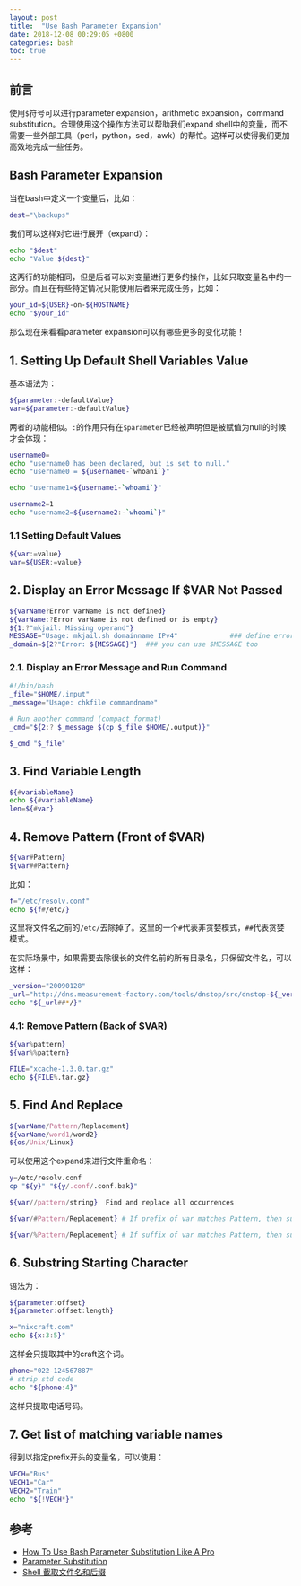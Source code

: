 ```yaml
---
layout: post
title:  "Use Bash Parameter Expansion"
date: 2018-12-08 00:29:05 +0800
categories: bash
toc: true
---
```


## 前言
使用``$``符号可以进行parameter expansion，arithmetic expansion，command substitution。合理使用这个操作方法可以帮助我们expand shell中的变量，而不需要一些外部工具（perl，python，sed，awk）的帮忙。这样可以使得我们更加高效地完成一些任务。

## Bash Parameter Expansion
当在bash中定义一个变量后，比如：

```bash
dest="\backups"
```

我们可以这样对它进行展开（expand）：

```bash
echo "$dest"
echo "Value ${dest}"
```

这两行的功能相同，但是后者可以对变量进行更多的操作，比如只取变量名中的一部分。而且在有些特定情况只能使用后者来完成任务，比如：
```bash
your_id=${USER}-on-${HOSTNAME}
echo "$your_id"
```

那么现在来看看parameter expansion可以有哪些更多的变化功能！

## 1. Setting Up Default Shell Variables Value

基本语法为：

```bash
${parameter:-defaultValue}
var=${parameter:-defaultValue}
```

两者的功能相似。``:``的作用只有在``$parameter``已经被声明但是被赋值为null的时候才会体现：

```bash
username0=
echo "username0 has been declared, but is set to null."
echo "username0 = ${username0-`whoani`}"

echo "username1=${username1-`whoami`}"

username2=1
echo "username2=${username2:-`whoami`}"
```

### 1.1 Setting Default Values

```bash
${var:=value}
var=${USER:=value}
```

## 2. Display an Error Message If $VAR Not Passed

```bash
${varName?Error varName is not defined}
${varName:?Error varName is not defined or is empty}
${1:?"mkjail: Missing operand"}
MESSAGE="Usage: mkjail.sh domainname IPv4"             ### define error message
_domain=${2?"Error: ${MESSAGE}"}  ### you can use $MESSAGE too
```

### 2.1. Display an Error Message and Run Command
```bash
#!/bin/bash
_file="$HOME/.input"
_message="Usage: chkfile commandname"

# Run another command (compact format)
_cmd="${2:? $_message $(cp $_file $HOME/.output)}"

$_cmd "$_file"
```

## 3. Find Variable Length
```bash
${#variableName}
echo ${#variableName}
len=${#var}
```

## 4. Remove Pattern (Front of $VAR)

```bash
${var#Pattern}
${var##Pattern}
```

比如：
```bash
f="/etc/resolv.conf"
echo ${f#/etc/}
```

这里将文件名之前的``/etc/``去除掉了。这里的一个``#``代表非贪婪模式，``##``代表贪婪模式。

在实际场景中，如果需要去除很长的文件名前的所有目录名，只保留文件名，可以这样：
```bash
_version="20090128"
_url="http://dns.measurement-factory.com/tools/dnstop/src/dnstop-${_version}.tar.gz"
echo "${_url##*/}"
```

### 4.1: Remove Pattern (Back of $VAR)
```bash
${var%pattern}
${var%%pattern}
```
```bash
FILE="xcache-1.3.0.tar.gz"
echo ${FILE%.tar.gz}
```

## 5. Find And Replace
```bash
${varName/Pattern/Replacement}
${varName/word1/word2}
${os/Unix/Linux}
```

可以使用这个expand来进行文件重命名：
```bash
y=/etc/resolv.conf
cp "${y}" "${y/.conf/.conf.bak}"
```

```bash
${var//pattern/string}	Find and replace all occurrences
```

```bash
${var/#Pattern/Replacement} # If prefix of var matches Pattern, then substitute Replacement for Pattern.

${var/%Pattern/Replacement} # If suffix of var matches Pattern, then substitute Replacement for Pattern.
```

## 6. Substring Starting Character

语法为：
```bash
${parameter:offset}
${parameter:offset:length}
```

```bash
x="nixcraft.com"
echo ${x:3:5}"
```
这样会只提取其中的craft这个词。

```bash
phone="022-124567887"
# strip std code
echo "${phone:4}"
```
这样只提取电话号码。

## 7. Get list of matching variable names
得到以指定prefix开头的变量名，可以使用：
```bash
VECH="Bus"
VECH1="Car"
VECH2="Train"
echo "${!VECH*}"
```

## 参考

* [How To Use Bash Parameter Substitution Like A Pro](https://www.cyberciti.biz/tips/bash-shell-parameter-substitution-2.html)
* [Parameter Substitution](https://www.tldp.org/LDP/abs/html/parameter-substitution.html)
* [Shell 截取文件名和后缀](http://zuyunfei.com/2016/03/23/Shell-Truncate-File-Extension/)
